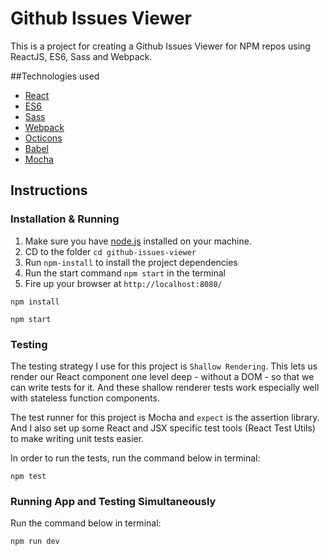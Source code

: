 # Github Issues Viewer
This is a project for creating a Github Issues Viewer for NPM repos using ReactJS, ES6, Sass and Webpack.

##Technologies used

- [React](http://facebook.github.io/react)
- [ES6](https://github.com/rse/es6-features)
- [Sass](http://sass-lang.com/)
- [Webpack](https://webpack.github.io/)
- [Octicons](https://octicons.github.com/)
- [Babel](https://babeljs.io/)
- [Mocha](http://mochajs.org/)

## Instructions

### Installation & Running
1. Make sure you have [node.js](http://nodejs.org/) installed on your machine.
2. CD to the folder `cd github-issues-viewer`
3. Run `npm-install` to install the project dependencies
4. Run the start command `npm start` in the terminal
6. Fire up your browser at `http://localhost:8080/`

```
npm install

npm start
```

### Testing

The testing strategy I use for this project is `Shallow Rendering`. This lets us render our React component one level deep - without a DOM - so that we can write tests for it. And these shallow renderer tests work especially well with stateless function components.

The test runner for this project is Mocha and `expect` is the assertion library. And I also set up some React and JSX specific test tools (React Test Utils) to make writing unit tests easier. 

In order to run the tests, run the command below in terminal:
```
npm test
```

### Running App and Testing Simultaneously

Run the command below in terminal:

```
npm run dev
```
